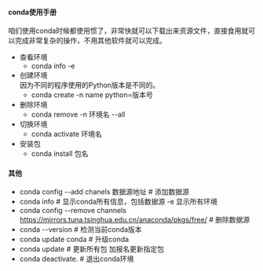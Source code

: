 #### conda使用手册
咱们使用conda时候都使用惯了，非常快就可以下载出来资源文件，直接食用就可以完成非常复杂的操作，不用其他软件就可以完成。

- 查看环境
  - conda info -e
- 创建环境  
因为不同的程序使用的Python版本是不同的。
  -  conda create -n name python=版本号
- 删除环境
  - conda remove -n 环境名 --all
- 切换环境
  - conda activate 环境名
- 安装包
  - conda install 包名
#### 其他
- conda config --add chanels 数据源地址 # 添加数据源
- conda info # 显示conda所有信息，包括数据源 -e 显示所有环境
- conda config --remove channels https://mirrors.tuna.tsinghua.edu.cn/anaconda/pkgs/free/ # 删除数据源
- conda --version # 检测当前conda版本
- conda update conda # 升级conda
- conda update # 更新所有包 加报名更新指定包
- conda deactivate. # 退出conda环境